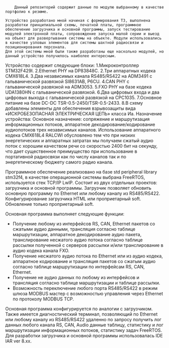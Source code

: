         Данный репозиторий содержит данные по модулю выбранному в качестве портфолио к резюме. 
        
    Устройство разработано мной начиная с формирования ТЗ, выполнена разработки принципиальной схемы, печатной платы, программное обеспечение загрузчика и основной программы, запуск тестирование модулей электронной платы, сопровождение запуска малой серии и выезд на объект для развертывания системы на объекте. Модули использовались в качестве узловых элементов для системы шахтной радиосвязи и позиционирования персонала.
    Для этой системы мной были также разработаны еще насколько модулей, но данный устройство получилось наиболее интересным.
  Устройство содержит следующие блоки:
1.Микроконтроллер STM32F429I.
2.Ethernet PHY на DP83848C.
2.Три аппаратных кодека CMX618L4.
3.Два независимых канала RS485/RS422 на ADM3491 c гальванической развязкой SI8631AB, P6CU.
4.CAN PHY с гальванической развязкой на ADM3053.
5.FXO PHY на базе кодека UDA1380HN c гальванической развязкой.
6.Два цифровых входа и два цифровых выхода с гальванической развязкой на CPC1035.
7.Основное питание на базе DC-DC TSR-0.5-2450/TSR-0.5-2433.
8.В схему добавлены элементы для обеспечения взрывозащиты вида «ИСКРОБЕЗОПАСНАЯ ЭЛЕКТРИЧЕСКАЯ ЦЕПЬ» класса Иа.
 Назначение устройства:
  Основное назначение: сопряжение и маршрутизация информационных потоков, аппаратное декодирование/кодирование аудиопотоков трех независимых каналов.
 Использование аппаратного кодека CMX618L4 RALCWI обусловлено тем что при низких энергетических и аппаратных затратах мы получаем сжатый аудио поток с хорошим качеством речи со скоростью 2400 бит на секунду, что дает существенное преимущество при использование в портативной радиосвязи как по числу каналов так и по энергетическому бюджету самого радио канала.
 
  Программное обеспечение реализовано на базе std peripheral library stm32f4, в качестве операционной системы выбрана FreeRTOS, используется стек TCP/IP LwIP. Состоит из двух отдельных проектов: загрузчика и основной программы. 
  Загрузчик позволяет обновить основную программу по Ethernet или любому каналу из RS485/RS422. Конфигурирование загрузчика HTML или проприетарный soft. Обновление только проприетарный soft.
  
  Основная программа выполняет следующие функции:
  - Получение любому из интерфейсов RS, CAN, Ethernet пакетов со сжатыми аудио данными, трансляция согласно таблице маршрутизации, аппаратное декодирование аудио пакета, транслирование несжатого аудио потока согласно таблице рассылки полученной с серверов рассылки и/или транслирование в аудио кодека канала FXO.
  - Получение несжатого аудио потока по Ethernet или из аудио кодека, аппаратное кодирование и трансляция пакетов со сжатым аудио согласно таблице маршрутизации по интерфейсам RS, CAN, Ethernet.
  - Получение не аудио данных по любому из интерфейсов и трансляция согласно таблице маршрутизации и таблице рассылки.
  - Возможность переключение любого порта RS485/RS422 в режим шлюза MODBUS мастер с возможностью управления через Ethernet по протоколу MODBUS TCP.
  
  Основная программа конфигурируется по аналогии с загрузчиком. Также имеется диагностический терминал, позволяющий по Ethernet или любому каналу из RS485/RS422 удаленно по запросу получить лог данных любого канала RS, CAN, Audio данные таблицу, статистику и лог маршрутизации информационных потоков, статистику задач FreeRTOS.
 Для разработки загрузчика и основной программы использовалась IDE IAR ver 8.xx.
